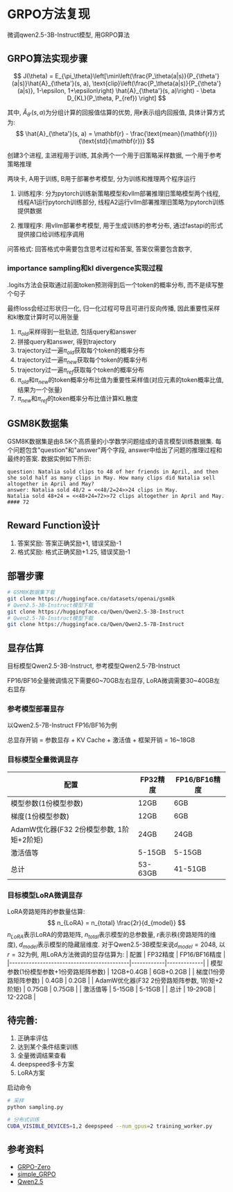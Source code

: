 # GRPO方法复现
微调qwen2.5-3B-Instruct模型, 用GRPO算法

## GRPO算法实现步骤
$$
J(\theta) = E_{\pi_\theta}\left[\min\left(\frac{P_\theta(a|s)}{P_{\theta'}(a|s)}\hat{A}_{\theta'}(s, a), \text{clip}\left(\frac{P_\theta(a|s)}{P_{\theta'}(a|s)}, 1-\epsilon, 1+\epsilon\right) \hat{A}_{\theta'}(s, a)\right) - \beta D_{KL}(P_\theta, P_{ref}) \right]
$$

其中, $\hat{A}_{\theta'}(s, a)$为分组计算的回报值估算的优势, 用$\mathbf{r}$表示组内回报值, 具体计算方式为:
$$
\hat{A}_{\theta'}(s, a) = \mathbf{r} - \frac{\text{mean}(\mathbf{r})}{\text{std}(\mathbf{r})}
$$

创建3个进程, 主进程用于训练, 其余两个一个用于旧策略采样数据, 一个用于参考策略推理

两块卡, A用于训练, B用于部署参考模型, 分为训练和推理两个程序运行

1. 训练程序: 分为pytorch训练新策略模型和vllm部署推理旧策略模型两个线程, 线程A1运行pytorch训练部分, 线程A2运行vllm部署推理旧策略为pytorch训练提供数据

2. 推理程序: 用vllm部署参考模型, 用于生成训练的参考分布, 通过fastapi的形式提供接口给训练程序调用

问答格式:
回答格式中需要包含思考过程和答案, 答案仅需要包含数字<think></think>, <answer></answer>

### importance sampling和kl divergence实现过程
.logits方法会获取通过前面token预测得到后一个token的概率分布, 而不是续写整个句子

最终loss会经过形状归一化, 归一化过程可导且可进行反向传播, 因此重要性采样和kl散度计算时可以用张量

1. $\pi_{old}$采样得到一批轨迹, 包括query和answer
2. 拼接query和answer, 得到trajectory
3. trajectory过一遍$\pi_{old}$获取每个token的概率分布
4. trajectory过一遍$\pi_{new}$获取每个token的概率分布
5. trajectory过一遍$\pi_{ref}$获取每个token的概率分布
6. $\pi_{old}$和$\pi_{new}$的token概率分布比值为重要性采样值(对应元素的token概率比值, 结果为一个张量)
7. $\pi_{new}$和$\pi_{ref}$的token概率分布比值计算KL散度

## GSM8K数据集
GSM8K数据集是由8.5K个高质量的小学数学问题组成的语言模型训练数据集. 每个问题包含"question"和"answer"两个字段, answer中给出了问题的推理过程和最终的答案. 数据实例如下所示:

```
question: Natalia sold clips to 48 of her friends in April, and then she sold half as many clips in May. How many clips did Natalia sell altogether in April and May?
answer: Natalia sold 48/2 = <<48/2=24>>24 clips in May.
Natalia sold 48+24 = <<48+24=72>>72 clips altogether in April and May.
#### 72
```

## Reward Function设计
1. 答案奖励: 答案正确奖励+1, 错误奖励-1
2. 格式奖励: 格式正确奖励+1.25, 错误奖励-1

## 部署步骤
```bash
# GSM8K数据集下载
git clone https://huggingface.co/datasets/openai/gsm8k
# Qwen2.5-3B-Instruct模型下载
git clone https://huggingface.co/Qwen/Qwen2.5-3B-Instruct
# Qwen2.5-7B-Instruct模型下载
git clone https://huggingface.co/Qwen/Qwen2.5-7B-Instruct
```

## 显存估算
目标模型Qwen2.5-3B-Instruct, 参考模型Qwen2.5-7B-Instruct

FP16/BF16全量微调情况下需要60~70GB左右显存, LoRA微调需要30~40GB左右显存
### 参考模型部署显存
以Qwen2.5-7B-Instruct FP16/BF16为例

总显存开销 = 参数显存 + KV Cache + 激活值 + 框架开销 = 16~18GB

### 目标模型全量微调显存
| 配置                                  | FP32精度  | FP16/BF16精度 |
|---------------------------------------|---------|-------------|
| 模型参数(1份模型参数)                    | 12GB    | 6GB         |
| 梯度(1份模型参数)                       | 12GB    | 6GB         |
| AdamW优化器(F32 2份模型参数, 1阶矩+2阶矩) | 24GB    | 24GB        |
| 激活值等                               | 5-15GB  | 5-15GB      |
| 总计                                   | 53-63GB | 41-51GB     |
### 目标模型LoRA微调显存
LoRA旁路矩阵的参数量估算:
$$
n_{LoRA} = n_{total} \frac{2r}{d_{model}}
$$
$n_{LoRA}$表示LoRA的旁路矩阵, $n_{total}$表示模型的总参数量, $r$表示秩(旁路矩阵的维度), $d_{model}$表示模型的隐藏层维度.
对于Qwen2.5-3B模型来说$d_{model}=2048$, 以$r=32$为例, 用LoRA方法微调的显存估算为:
| 配置                                       | FP32精度   | FP16/BF16精度 |
|-------------------------------------------|------------|-------------|
| 模型参数(1份模型参数+1份旁路矩阵参数)          | 12GB+0.4GB | 6GB+0.2GB         |
| 梯度(1份旁路矩阵参数)                        | 0.4GB      | 0.2GB         |
| AdamW优化器(F32 2份旁路矩阵参数, 1阶矩+2阶矩) | 0.75GB      | 0.75GB        |
| 激活值等                                   | 5-15GB      | 5-15GB      |
| 总计                                       | 19-29GB    | 12-22GB     |

## 待完善:
1. 正确率评估
2. 达到某个条件结束训练
3. 全量微调结果查看
4. deepspeed多卡方案
5. LoRA方案

启动命令
```bash
# 采样
python sampling.py

# 分布式训练
CUDA_VISIBLE_DEVICES=1,2 deepspeed --num_gpus=2 training_worker.py
```

## 参考资料
- [GRPO-Zero](https://github.com/policy-gradient/GRPO-Zero)
- [simple_GRPO](https://github.com/lsdefine/simple_GRPO)
- [Qwen2.5](https://huggingface.co/Qwen/Qwen2.5-3B-Instruct)